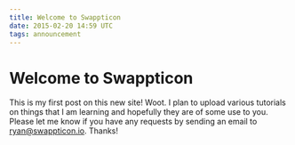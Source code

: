 ```yaml
---
title: Welcome to Swappticon
date: 2015-02-20 14:59 UTC
tags: announcement
---
```


# Welcome to Swappticon

This is my first post on this new site! Woot. I plan to upload various tutorials on things that I am learning and hopefully they are of some use to you. Please let me know if you have any requests by sending an email to ryan@swappticon.io. Thanks!

